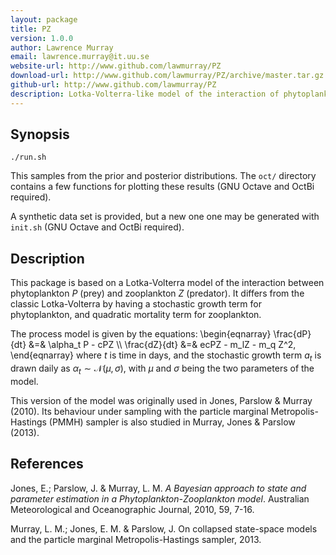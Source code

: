```yaml
---
layout: package
title: PZ
version: 1.0.0
author: Lawrence Murray
email: lawrence.murray@it.uu.se
website-url: http://www.github.com/lawmurray/PZ
download-url: http://www.github.com/lawmurray/PZ/archive/master.tar.gz
github-url: http://www.github.com/lawmurray/PZ
description: Lotka-Volterra-like model of the interaction of phytoplankton (prey) and zooplankton (predator).
---
```


Synopsis
--------

    ./run.sh

This samples from the prior and posterior distributions. The `oct/` directory
contains a few functions for plotting these results (GNU Octave and OctBi
required).

A synthetic data set is provided, but a new one one may be generated with
`init.sh` (GNU Octave and OctBi required).


Description
-----------

This package is based on a Lotka-Volterra model of the interaction between
phytoplankton $P$ (prey) and zooplankton $Z$ (predator). It differs from the
classic Lotka-Volterra by having a stochastic growth term for phytoplankton,
and quadratic mortality term for zooplankton.

The process model is given by the equations:
\begin{eqnarray}
\frac{dP}{dt} &=& \alpha_t P - cPZ \\\\
\frac{dZ}{dt} &=& ecPZ - m_lZ - m_q Z^2,
\end{eqnarray}
where $t$ is time in days, and the stochastic growth term $a_t$ is drawn daily
as $\alpha_t \sim \mathcal{N}(\mu,\sigma)$, with $\mu$ and $\sigma$ being the
two parameters of the model.

This version of the model was originally used in Jones, Parslow & Murray
(2010). Its behaviour under sampling with the particle marginal
Metropolis-Hastings (PMMH) sampler is also studied in Murray, Jones & Parslow
(2013).

References
----------

Jones, E.; Parslow, J. & Murray, L. M. *A Bayesian approach to state and
parameter estimation in a Phytoplankton-Zooplankton model*. Australian
Meteorological and Oceanographic Journal, 2010, 59, 7-16.

Murray, L. M.; Jones, E. M. & Parslow, J. On collapsed state-space models and
the particle marginal Metropolis-Hastings sampler, 2013.

